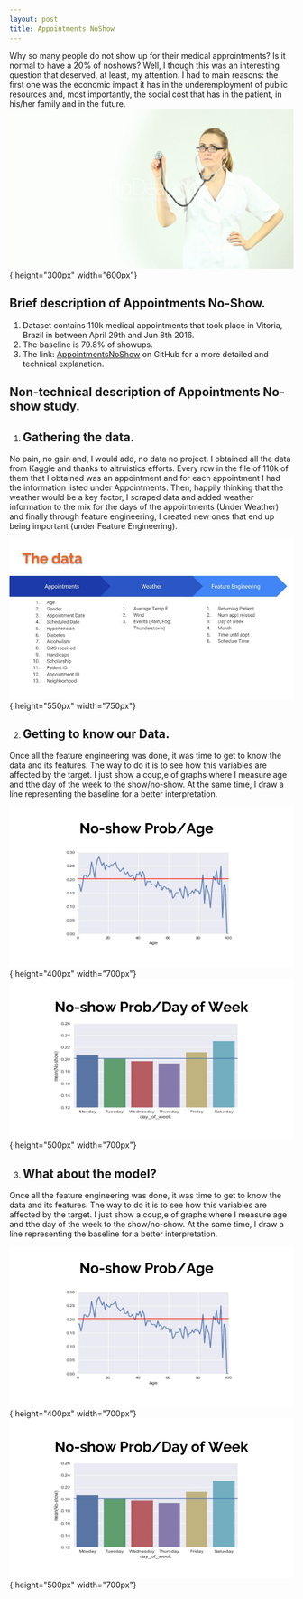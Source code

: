 ```yaml
---
layout: post
title: Appointments NoShow
---
```

Why so many people do not show up for their medical approintments? Is it normal to have a 20% of noshows? Well, I though this 
was an interesting question that deserved, at least, my attention. I had to main reasons: the first one was the economic 
impact it has in the underemployment of public resources and, most importantly, the social cost that has in the patient, in
his/her family and in the future.
![68445279 doctors wallpapers](/images/68445279-doctors-wallpapers.jpg){:height="300px" width="600px"}

## Brief description of Appointments No-Show.
  1. Dataset contains 110k medical appointments that took place in Vitoria, Brazil in between April 29th and Jun 8th 2016.
  2. The baseline is 79.8% of showups.
  3. The link: [AppointmentsNoShow](https://github.com/AlexChicote/AppointmentsNoShow) on GitHub for a more detailed and  
     technical explanation.
  
## Non-technical description of Appointments No-show study.

  1. ## Gathering the data.
 No pain, no gain and, I would add, no data no project. I obtained all the data from Kaggle and thanks to altruistics
 efforts. Every row in the file of 110k of them that I obtained was an appointment and for each appointment I had the 
 information listed under Appointments. Then, happily thinking that the weather would be a key factor, I scraped data 
 and added weather information to the mix for the days of the appointments (Under Weather) and finally through feature
 engineering, I created new ones that end up being important (under Feature Engineering).


![AlexChicoteCapstone](/images/AlexChicoteCapstone.jpg){:height="550px" width="750px"}


 2. ## Getting to know our Data.
 Once all the feature engineering was done, it was time to get to know the data and its features. The way to do it is to see 
 how this variables are affected by the target. I just show a coup,e of graphs where I measure age and tthe day of the week to
 the show/no-show. At the same time, I draw a line representing the baseline for a better interpretation. 

![graphCapstoneAge](/images/graphCapstoneAge.jpg){:height="400px" width="700px"}
![graphCapstoneDayOfWeek](/images/graphCapstoneDayOfWeek.jpg){:height="500px" width="700px"}

 3. ## What about the model?
 Once all the feature engineering was done, it was time to get to know the data and its features. The way to do it is to see 
 how this variables are affected by the target. I just show a coup,e of graphs where I measure age and tthe day of the week to
 the show/no-show. At the same time, I draw a line representing the baseline for a better interpretation. 

![graphCapstoneAge](/images/graphCapstoneAge.jpg){:height="400px" width="700px"}
![graphCapstoneDayOfWeek](/images/graphCapstoneDayOfWeek.jpg){:height="500px" width="700px"}



